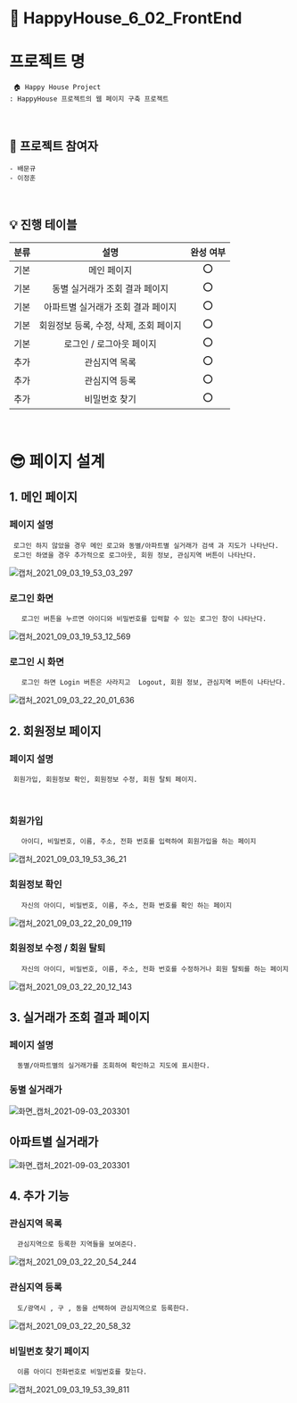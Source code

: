 # 🎯 HappyHouse_6_02_FrontEnd

# 프로젝트 명
     🏠 Happy House Project 
    : HappyHouse 프로젝트의 웹 페이지 구축 프로젝트 

<br>

## 🧑 프로젝트 참여자
    - 배문규
    - 이정훈

<br>

## 💡 진행 테이블
|분류|설명|완성 여부|
|:-:|:-:|:-:|
|기본|메인 페이지|⭕️|
|기본|동별 실거래가 조회 결과 페이지|⭕️|
|기본|아파트별 실거래가 조회 결과 페이지|⭕️|
|기본|회원정보 등록, 수정, 삭제, 조회 페이지|⭕️|
|기본|로그인 / 로그아웃 페이지|⭕️|
|추가|관심지역 목록|⭕️|
|추가|관심지역 등록|⭕️|
|추가|비밀번호 찾기|⭕️|
<br>

# 😎 페이지 설계
## 1. 메인 페이지 
### 페이지 설명
     로그인 하지 않았을 경우 메인 로고와 동별/아파트별 실거래가 검색 과 지도가 나타난다.
     로그인 하였을 경우 추가적으로 로그아웃, 회원 정보, 관심지역 버튼이 나타난다.
![캡처_2021_09_03_19_53_03_297](https://user-images.githubusercontent.com/67899393/131994553-9618d0ba-17f2-47fc-a3a8-0a87c3fcae23.png)

### 로그인 화면
       로그인 버튼을 누르면 아이디와 비밀번호를 입력할 수 있는 로그인 창이 나타난다.
![캡처_2021_09_03_19_53_12_569](https://user-images.githubusercontent.com/67899393/131994585-f8e5e23a-8256-41b0-9e7b-24d83b0f0aae.png)

### 로그인 시 화면
       로그인 하면 Login 버튼은 사라지고  Logout, 회원 정보, 관심지역 버튼이 나타난다.
![캡처_2021_09_03_22_20_01_636](https://user-images.githubusercontent.com/67899393/132011976-ce04add1-a58f-439e-857f-d916212ac2f9.png)

## 2. 회원정보 페이지
### 페이지 설명
     회원가입, 회원정보 확인, 회원정보 수정, 회원 탈퇴 페이지.
<br>

### 회원가입
       아이디, 비밀번호, 이름, 주소, 전화 번호를 입력하여 회원가입을 하는 페이지
![캡처_2021_09_03_19_53_36_21](https://user-images.githubusercontent.com/67899393/131994639-77410fe6-d2e5-47c4-92d4-eb3f25334af5.png)

### 회원정보 확인
       자신의 아이디, 비밀번호, 이름, 주소, 전화 번호를 확인 하는 페이지
![캡처_2021_09_03_22_20_09_119](https://user-images.githubusercontent.com/67899393/132012026-aaefd833-1d65-4045-9903-7654b5f57a3b.png)

### 회원정보 수정 / 회원 탈퇴
       자신의 아이디, 비밀번호, 이름, 주소, 전화 번호를 수정하거나 회원 탈퇴를 하는 페이지
![캡처_2021_09_03_22_20_12_143](https://user-images.githubusercontent.com/67899393/132012056-e79b27a4-ea40-4319-bd8f-767503fde3d7.png)



## 3. 실거래가 조회 결과 페이지
### 페이지 설명
      동별/아파트별의 실거래가를 조회하여 확인하고 지도에 표시한다.
### 동별 실거래가

![화면_캡처_2021-09-03_203301](https://lab.ssafy.com/anvo930524/hw/uploads/48471ca6bcfdfb103ba219548df978ae/%ED%99%94%EB%A9%B4_%EC%BA%A1%EC%B2%98_2021-09-03_203245.png)

## 아파트별 실거래가

![화면_캡처_2021-09-03_203301](https://lab.ssafy.com/anvo930524/hw/uploads/d09f0a0eb2cc47397d10c925e68dc59c/%ED%99%94%EB%A9%B4_%EC%BA%A1%EC%B2%98_2021-09-03_203301.png)

## 4. 추가 기능
### 관심지역 목록
      관심지역으로 등록한 지역들을 보여준다.

![캡처_2021_09_03_22_20_54_244](https://user-images.githubusercontent.com/67899393/132012177-96f186d7-9708-48d6-9b8b-ccee33a4f2e0.png)

### 관심지역 등록
      도/광역시 , 구 , 동을 선택하여 관심지역으로 등록한다.

![캡처_2021_09_03_22_20_58_32](https://user-images.githubusercontent.com/67899393/132012202-a278f0eb-cecb-473f-bda7-3563a716e0e7.png)


### 비밀번호 찾기 페이지
      이름 아이디 전화번호로 비밀번호를 찾는다.
![캡처_2021_09_03_19_53_39_811](https://user-images.githubusercontent.com/67899393/131994719-6c1a86a6-ba4e-4363-b164-a93a9244ada7.png)


